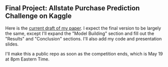 ## Final Project: Allstate Purchase Prediction Challenge on Kaggle

Here is the [current draft of my paper](allstate-paper.md). I expect the final version to be largely the same, except I'll expand the "Model Building" section and fill out the "Results" and "Conclusion" sections. I'll also add my code and presentation slides.

I'll make this a public repo as soon as the competition ends, which is May 19 at 8pm Eastern Time.
